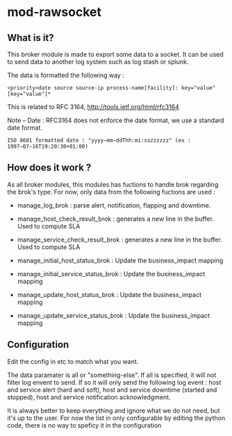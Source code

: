 mod-rawsocket
=============
What is it?
-----------

This  broker module is made to export some data to a socket. It can be used to send data to another log system such as log stash or splunk.

The data is formatted the following way : 
```
<priority>date source source-ip process-name[facility]: key="value" [key="value"]*
```
This is related to RFC 3164, http://tools.ietf.org/html/rfc3164

Note – Date : RFC3164 does not enforce the date format, we use a standard date format. 
```
ISO 8601 formatted date : "yyyy−mm−ddThh:mi:sszzzzzz" (ex : 1997−07−16T19:20:30+01:00)
```


How does it work ?
----------------

As all broker modules, this modules has fuctions to handle brok regarding the brok's type. For now, only data from the following fuctions are used :
* manage_log_brok : parse alert, notification, flapping and downtime. 
* manage_host_check_result_brok : generates a new line in the buffer. Used to compute SLA
* manage_service_check_result_brok : generates a new line in the buffer. Used to compute SLA

* manage_initial_host_status_brok : Update the business_impact mapping
* manage_initial_service_status_brok : Update the business_impact mapping
* manage_update_host_status_brok : Update the business_impact mapping
* manage_update_service_status_brok : Update the business_impact mapping


Configuration
--------------
Edit the config in etc to match what you want.

The data paramater is all or "something-else". If all is specified, it will not filter log envent to send. If so it will only send the following log event : host and service alert (hard and soft), host and service downtime (started and stopped), host and service notification acknowledgment.

It is always better to keep everything and ignore what we do not need, but it's up to the user. For now the list in only configurable by editing the python code, there is no way to speficy it in the configuration


